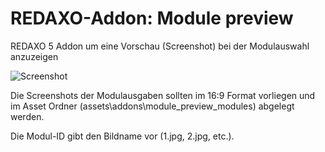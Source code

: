 # REDAXO-Addon: Module preview

REDAXO 5 Addon um eine Vorschau (Screenshot) bei der Modulauswahl anzuzeigen

![Screenshot](https://raw.githubusercontent.com/eaCe/module_preview/assets/screenshot.jpg)

Die Screenshots der Modulausgaben sollten im 16:9 Format vorliegen und im Asset Ordner (assets\addons\module_preview_modules) abgelegt werden.

Die Modul-ID gibt den Bildname vor (1.jpg, 2.jpg, etc.).
